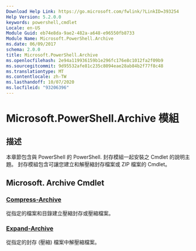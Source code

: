 ```yaml
---
Download Help Link: https://go.microsoft.com/fwlink/?LinkID=393254
Help Version: 5.2.0.0
keywords: powershell,cmdlet
Locale: en-US
Module Guid: eb74e8da-9ae2-482a-a648-e96550fb8733
Module Name: Microsoft.PowerShell.Archive
ms.date: 06/09/2017
schema: 2.0.0
title: Microsoft.PowerShell.Archive
ms.openlocfilehash: 2e94a119936159b1e296fc176e8c1012fa2f09b9
ms.sourcegitcommit: 9d95532afe81c235c8094eae28ab84b2f77f8c48
ms.translationtype: MT
ms.contentlocale: zh-TW
ms.lasthandoff: 10/07/2020
ms.locfileid: "93206396"
---
```

# Microsoft.PowerShell.Archive 模組

## 描述

本章節包含與 PowerShell 的 PowerShell. 封存模組一起安裝之 Cmdlet 的說明主題。 封存模組包含可讓您建立和解壓縮封存檔案或 ZIP 檔案的 Cmdlet。

## Microsoft. Archive Cmdlet

### [Compress-Archive](Compress-Archive.md)
從指定的檔案和目錄建立壓縮封存或壓縮檔案。

### [Expand-Archive](Expand-Archive.md)
從指定的封存 (壓縮) 檔案中解壓縮檔案。
